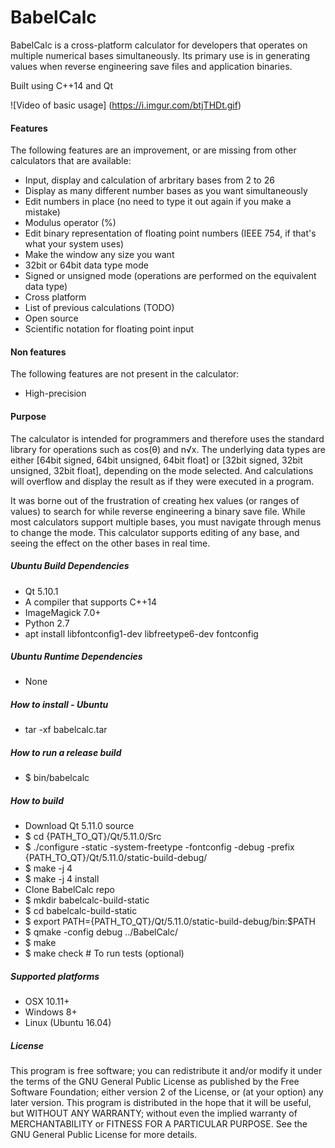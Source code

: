 # BabelCalc
BabelCalc is a cross-platform calculator for developers that operates on multiple numerical bases simultaneously. Its primary use is in generating values when reverse engineering save files and application binaries.

Built using C++14 and Qt

![Video of basic usage]
(https://i.imgur.com/btjTHDt.gif)

#### Features
The following features are an improvement, or are missing from other calculators that are available:
* Input, display and calculation of arbritary bases from 2 to 26
* Display as many different number bases as you want simultaneously
* Edit numbers in place (no need to type it out again if you make a mistake)
* Modulus operator (%)
* Edit binary representation of floating point numbers (IEEE 754, if that's what your system uses)
* Make the window any size you want
* 32bit or 64bit data type mode
* Signed or unsigned mode (operations are performed on the equivalent data type)
* Cross platform
* List of previous calculations (TODO)
* Open source
* Scientific notation for floating point input

#### Non features
The following features are not present in the calculator:
* High-precision

#### Purpose
The calculator is intended for programmers and therefore uses the standard library for operations such as cos(θ) and n√x. The underlying data types are either [64bit signed, 64bit unsigned, 64bit float] or [32bit signed, 32bit unsigned, 32bit float], depending on the mode selected. And calculations will overflow and display the result as if they were executed in a program.

It was borne out of the frustration of creating hex values (or ranges of values) to search for while reverse engineering a binary save file. While most calculators support multiple bases, you must navigate through menus to change the mode. This calculator supports editing of any base, and seeing the effect on the other bases in real time.

##### Ubuntu Build Dependencies
* Qt 5.10.1
* A compiler that supports C++14 
* ImageMagick 7.0+
* Python 2.7
* apt install libfontconfig1-dev libfreetype6-dev fontconfig

##### Ubuntu Runtime Dependencies
* None

##### How to install - Ubuntu
* tar -xf babelcalc.tar

##### How to run a release build
* $ bin/babelcalc

##### How to build
* Download Qt 5.11.0 source
* $ cd {PATH_TO_QT}/Qt/5.11.0/Src
* $ ./configure -static -system-freetype -fontconfig -debug -prefix {PATH_TO_QT}/Qt/5.11.0/static-build-debug/
* $ make -j 4
* $ make -j 4 install
* Clone BabelCalc repo
* $ mkdir babelcalc-build-static
* $ cd babelcalc-build-static
* $ export PATH={PATH_TO_QT}/Qt/5.11.0/static-build-debug/bin:$PATH
* $ qmake -config debug ../BabelCalc/
* $ make
* $ make check # To run tests (optional)

##### Supported platforms
* OSX 10.11+
* Windows 8+
* Linux (Ubuntu 16.04)

##### License
This program is free software; you can redistribute it and/or modify it under the terms of the GNU General Public License as published by the Free Software Foundation; either version 2 of the License, or (at your option) any later version.
This program is distributed in the hope that it will be useful, but WITHOUT ANY WARRANTY; without even the implied warranty of MERCHANTABILITY or FITNESS FOR A PARTICULAR PURPOSE. See the GNU General Public License for more details.
